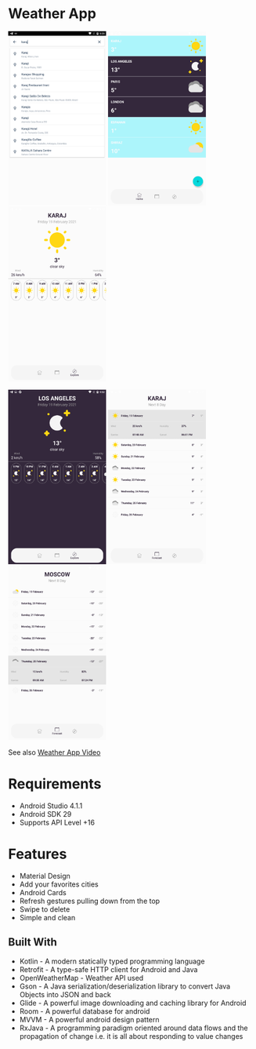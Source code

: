 # Weather App
<p float="left">
  <img src="images/image-1.png" width="200">
  <img src="images/image-2.png" width="200">
  <img src="images/image-3.png" width="200">
</p>
<p float="left">
  <img src="images/image-4.png" width="200">
  <img src="images/image-5.png" width="200">
  <img src="images/image-6.png" width="200">
</p>
  
  See also [Weather App Video](https://www.youtube.com/watch?v=ZX9Vd_J90is)

# Requirements
- Android Studio 4.1.1
- Android SDK 29
- Supports API Level +16

# Features
 - Material Design
 - Add your favorites cities 
 - Android Cards
 - Refresh gestures pulling down from the top
 - Swipe to delete 
 - Simple and clean 

## Built With

* Kotlin - A modern statically typed programming language
* Retrofit - A type-safe HTTP client for Android and Java
* OpenWeatherMap - Weather API used 
* Gson - A Java serialization/deserialization library to convert Java Objects into JSON and back
* Glide - A powerful image downloading and caching library for Android
* Room - A powerful database for android
* MVVM - A powerful android design pattern
* RxJava - A programming paradigm oriented around data flows and the propagation of change i.e. it is all about responding to value changes
